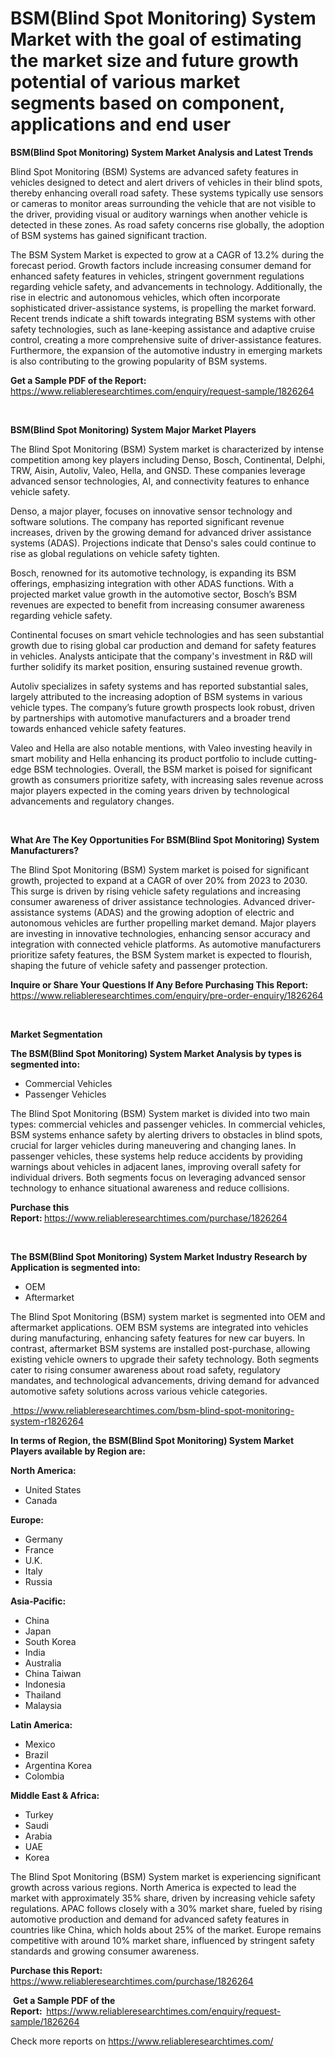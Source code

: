 <p><h1>BSM(Blind Spot Monitoring) System Market with the goal of estimating the market size and future growth potential of various market segments based on component, applications and end user</h1></p><p><strong>BSM(Blind Spot Monitoring) System Market Analysis and Latest Trends</strong></p>
<p><p>Blind Spot Monitoring (BSM) Systems are advanced safety features in vehicles designed to detect and alert drivers of vehicles in their blind spots, thereby enhancing overall road safety. These systems typically use sensors or cameras to monitor areas surrounding the vehicle that are not visible to the driver, providing visual or auditory warnings when another vehicle is detected in these zones. As road safety concerns rise globally, the adoption of BSM systems has gained significant traction.</p><p>The BSM System Market is expected to grow at a CAGR of 13.2% during the forecast period. Growth factors include increasing consumer demand for enhanced safety features in vehicles, stringent government regulations regarding vehicle safety, and advancements in technology. Additionally, the rise in electric and autonomous vehicles, which often incorporate sophisticated driver-assistance systems, is propelling the market forward. Recent trends indicate a shift towards integrating BSM systems with other safety technologies, such as lane-keeping assistance and adaptive cruise control, creating a more comprehensive suite of driver-assistance features. Furthermore, the expansion of the automotive industry in emerging markets is also contributing to the growing popularity of BSM systems.</p></p>
<p><strong>Get a Sample PDF of the Report:&nbsp;</strong> <a href="https://www.reliableresearchtimes.com/enquiry/request-sample/1826264?utm_campaign=3316&utm_medium=2&utm_source=Github&utm_content=ia&utm_term=31032025&utm_id=bsmblind-spot-monitoring-system">https://www.reliableresearchtimes.com/enquiry/request-sample/1826264</a></p>
<p>&nbsp;</p>
<p><strong>BSM(Blind Spot Monitoring) System Major Market Players</strong></p>
<p><p>The Blind Spot Monitoring (BSM) System market is characterized by intense competition among key players including Denso, Bosch, Continental, Delphi, TRW, Aisin, Autoliv, Valeo, Hella, and GNSD. These companies leverage advanced sensor technologies, AI, and connectivity features to enhance vehicle safety.</p><p>Denso, a major player, focuses on innovative sensor technology and software solutions. The company has reported significant revenue increases, driven by the growing demand for advanced driver assistance systems (ADAS). Projections indicate that Denso's sales could continue to rise as global regulations on vehicle safety tighten.</p><p>Bosch, renowned for its automotive technology, is expanding its BSM offerings, emphasizing integration with other ADAS functions. With a projected market value growth in the automotive sector, Bosch’s BSM revenues are expected to benefit from increasing consumer awareness regarding vehicle safety.</p><p>Continental focuses on smart vehicle technologies and has seen substantial growth due to rising global car production and demand for safety features in vehicles. Analysts anticipate that the company's investment in R&D will further solidify its market position, ensuring sustained revenue growth.</p><p>Autoliv specializes in safety systems and has reported substantial sales, largely attributed to the increasing adoption of BSM systems in various vehicle types. The company’s future growth prospects look robust, driven by partnerships with automotive manufacturers and a broader trend towards enhanced vehicle safety features.</p><p>Valeo and Hella are also notable mentions, with Valeo investing heavily in smart mobility and Hella enhancing its product portfolio to include cutting-edge BSM technologies. Overall, the BSM market is poised for significant growth as consumers prioritize safety, with increasing sales revenue across major players expected in the coming years driven by technological advancements and regulatory changes.</p></p>
<p>&nbsp;</p>
<p><strong>What Are The Key Opportunities For BSM(Blind Spot Monitoring) System Manufacturers?</strong></p>
<p><p>The Blind Spot Monitoring (BSM) System market is poised for significant growth, projected to expand at a CAGR of over 20% from 2023 to 2030. This surge is driven by rising vehicle safety regulations and increasing consumer awareness of driver assistance technologies. Advanced driver-assistance systems (ADAS) and the growing adoption of electric and autonomous vehicles are further propelling market demand. Major players are investing in innovative technologies, enhancing sensor accuracy and integration with connected vehicle platforms. As automotive manufacturers prioritize safety features, the BSM System market is expected to flourish, shaping the future of vehicle safety and passenger protection.</p></p>
<p><strong>Inquire or Share Your Questions If Any Before Purchasing This Report:</strong> <a href="https://www.reliableresearchtimes.com/enquiry/pre-order-enquiry/1826264?utm_campaign=3316&utm_medium=2&utm_source=Github&utm_content=ia&utm_term=31032025&utm_id=bsmblind-spot-monitoring-system">https://www.reliableresearchtimes.com/enquiry/pre-order-enquiry/1826264</a></p>
<p>&nbsp;</p>
<p><strong>Market Segmentation</strong></p>
<p><strong>The BSM(Blind Spot Monitoring) System Market Analysis by types is segmented into:</strong></p>
<p><ul><li>Commercial Vehicles</li><li>Passenger Vehicles</li></ul></p>
<p><p>The Blind Spot Monitoring (BSM) System market is divided into two main types: commercial vehicles and passenger vehicles. In commercial vehicles, BSM systems enhance safety by alerting drivers to obstacles in blind spots, crucial for larger vehicles during maneuvering and changing lanes. In passenger vehicles, these systems help reduce accidents by providing warnings about vehicles in adjacent lanes, improving overall safety for individual drivers. Both segments focus on leveraging advanced sensor technology to enhance situational awareness and reduce collisions.</p></p>
<p><strong>Purchase this Report:&nbsp;</strong><a href="https://www.reliableresearchtimes.com/purchase/1826264?utm_campaign=3316&utm_medium=2&utm_source=Github&utm_content=ia&utm_term=31032025&utm_id=bsmblind-spot-monitoring-system">https://www.reliableresearchtimes.com/purchase/1826264</a></p>
<p>&nbsp;</p>
<p><strong>The BSM(Blind Spot Monitoring) System Market Industry Research by Application is segmented into:</strong></p>
<p><ul><li>OEM</li><li>Aftermarket</li></ul></p>
<p><p>The Blind Spot Monitoring (BSM) system market is segmented into OEM and aftermarket applications. OEM BSM systems are integrated into vehicles during manufacturing, enhancing safety features for new car buyers. In contrast, aftermarket BSM systems are installed post-purchase, allowing existing vehicle owners to upgrade their safety technology. Both segments cater to rising consumer awareness about road safety, regulatory mandates, and technological advancements, driving demand for advanced automotive safety solutions across various vehicle categories.</p></p>
<p><a href="https://www.reliableresearchtimes.com/bsm-blind-spot-monitoring-system-r1826264?utm_campaign=3316&utm_medium=2&utm_source=Github&utm_content=ia&utm_term=31032025&utm_id=bsmblind-spot-monitoring-system">&nbsp;https://www.reliableresearchtimes.com/bsm-blind-spot-monitoring-system-r1826264</a></p>
<p><strong>In terms of Region, the BSM(Blind Spot Monitoring) System Market Players available by Region are:</strong></p>
<p>
    <p> <strong> North America: </strong>
        <ul>
            <li>United States</li>
            <li>Canada</li>
        </ul>
        </p> 
    <p> <strong> Europe: </strong>
        <ul>
            <li>Germany</li>
            <li>France</li>
            <li>U.K.</li>
            <li>Italy</li>
            <li>Russia</li>
        </ul>
        </p> 
    <p> <strong> Asia-Pacific: </strong>
        <ul>
            <li>China</li>
            <li>Japan</li>
            <li>South Korea</li>
            <li>India</li>
            <li>Australia</li>
            <li>China Taiwan</li>
            <li>Indonesia</li>
            <li>Thailand</li>
            <li>Malaysia</li>
        </ul>
        </p> 
    <p> <strong> Latin America: </strong>
        <ul>
            <li>Mexico</li>
            <li>Brazil</li>
            <li>Argentina Korea</li>
            <li>Colombia</li>
        </ul>
        </p> 
    <p> <strong> Middle East & Africa: </strong>
        <ul>
            <li>Turkey</li>
            <li>Saudi</li>
            <li>Arabia</li>
            <li>UAE</li>
            <li>Korea</li>
        </ul>
    </p>
    </p>
<p><p>The Blind Spot Monitoring (BSM) System market is experiencing significant growth across various regions. North America is expected to lead the market with approximately 35% share, driven by increasing vehicle safety regulations. APAC follows closely with a 30% market share, fueled by rising automotive production and demand for advanced safety features in countries like China, which holds about 25% of the market. Europe remains competitive with around 10% market share, influenced by stringent safety standards and growing consumer awareness.</p></p>
<p><strong>Purchase this Report: </strong><a href="https://www.reliableresearchtimes.com/purchase/1826264?utm_campaign=3316&utm_medium=2&utm_source=Github&utm_content=ia&utm_term=31032025&utm_id=bsmblind-spot-monitoring-system">https://www.reliableresearchtimes.com/purchase/1826264</a></p>
<p>&nbsp;<strong>Get a Sample PDF of the Report:&nbsp;&nbsp;</strong><a href="https://www.reliableresearchtimes.com/enquiry/request-sample/1826264?utm_campaign=3316&utm_medium=2&utm_source=Github&utm_content=ia&utm_term=31032025&utm_id=bsmblind-spot-monitoring-system">https://www.reliableresearchtimes.com/enquiry/request-sample/1826264</a></p>
<p><strong></strong></p>
<p>Check more reports on <a href="https://www.reliableresearchtimes.com/?utm_campaign=3316&utm_medium=2&utm_source=Github&utm_content=ia&utm_term=31032025&utm_id=bsmblind-spot-monitoring-system">https://www.reliableresearchtimes.com/</a></p>